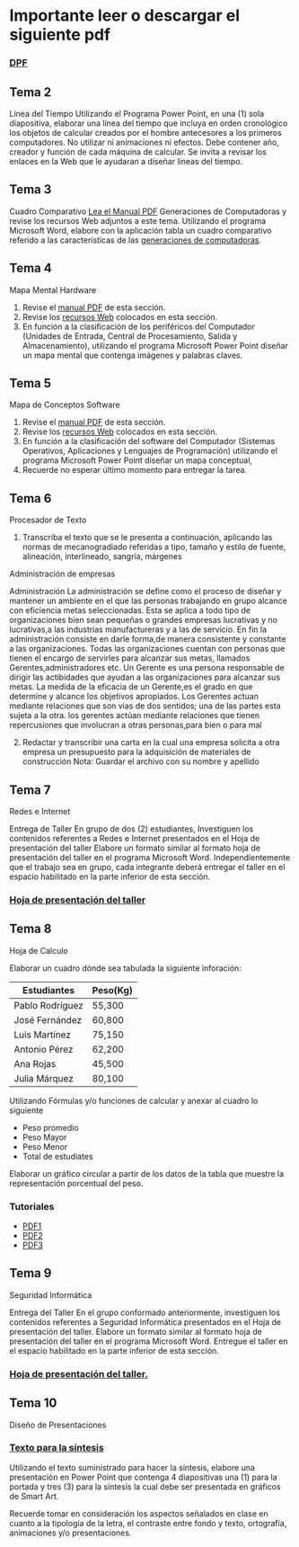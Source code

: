 # Importante leer o descargar el siguiente pdf 
### [DPF](https://github.com/alingerth/Trimestre-2-Tarea/raw/master/Recursos/Instroduccion%20a%20la%20computaci%C3%B3n.pdf)

## Tema 2

Línea del Tiempo
Utilizando el Programa Power Point, en una (1) sola diapositiva, elaborar una línea del tiempo que incluya en orden cronológico los objetos de calcular creados por el hombre antecesores a los primeros computadores.
No utilizar ni animaciones ni efectos.
Debe contener año, creador y función de cada máquina de calcular.
Se invita a revisar los enlaces en la Web que le ayudaran a diseñar lineas del tiempo.


## Tema 3

Cuadro Comparativo
[Lea el Manual PDF](https://github.com/alingerth/Trimestre-2-Tarea/raw/master/Recursos/Tema%203/Generaciones%20%20del%20Computador%20Mayo%202015.pdf) Generaciones de Computadoras y revise los recursos Web adjuntos a este tema.
Utilizando el programa Microsoft Word, elabore con la aplicación tabla  un cuadro comparativo referido a las características de las [generaciones de computadoras](https://github.com/alingerth/Trimestre-2-Tarea/blob/master/Recursos/Tema%203/Generaciones%20de%20Computadoras.md).

## Tema 4

Mapa Mental Hardware
1. Revise el [manual PDF](https://github.com/alingerth/Trimestre-2-Tarea/raw/master/Recursos/Tema%204/Hardware%20.pdf) de esta sección.
2. Revise los [recursos Web](https://www.profesionalreview.com/hardware/) colocados en esta sección.
3. En función a la clasificación de los periféricos del Computador (Unidades de Entrada, Central de Procesamiento, Salida y Almacenamiento), utilizando el programa Microsoft Power Point diseñar un mapa mental que contenga imágenes y palabras claves.

## Tema 5

Mapa de Conceptos Software
1. Revise el [manual PDF](https://github.com/alingerth/Trimestre-2-Tarea/raw/master/Recursos/Tema%205/Sofwtare.pdf) de esta sección.
2. Revise los [recursos Web](https://github.com/alingerth/Trimestre-2-Tarea/blob/master/Recursos/Tema%205/Software.md) colocados en esta sección.
3. En función a la clasificación del software  del Computador (Sistemas Operativos, Aplicaciones y Lenguajes de Programación) utilizando el programa Microsoft Power Point diseñar un mapa conceptual,
4. Recuerde no esperar último momento para entregar la tarea.

## Tema 6

Procesador de Texto
1. Transcriba el texto que se le presenta a continuación, aplicando las normas de mecanogradiado referidas a tipo, tamaño y estilo de fuente, alineación, interlineado, sangría, márgenes

Administración de empresas

Administración
La administración se define como el proceso de diseñar y mantener un ambiente en el que las personas trabajando en grupo alcance con eficiencia metas seleccionadas. Esta se aplica a todo tipo de organizaciones bien sean pequeñas o grandes empresas lucrativas y no lucrativas,a las industrias manufactureras y a las de servicio.
En fin la administración consiste en darle forma,de manera consistente y constante a las organizaciones. Todas las organizaciones cuentan con personas que tienen el encargo de servirles para alcanzar sus metas, llamados Gerentes,administradores etc.
Un Gerente es una persona responsable de dirigir las actibidades que ayudan a las organizaciones para alcanzar sus metas. La medida de la eficacia de un Gerente,es el grado en que determine y alcance los objetivos apropiados.
Los Gerentes actuan mediante relaciones que son vias de dos sentidos; una de las partes esta sujeta a la otra.
los gerentes actúan mediante relaciones que tienen repercusiones que involucran a otras personas,para bien o para mal 

2. Redactar y transcribir una carta en la cual una empresa solicita a otra empresa un presupuesto para la adquisición de materiales de construcción
Nota: Guardar el archivo con su nombre y apellido

## Tema 7

Redes e Internet

Entrega de Taller
En grupo de dos (2) estudiantes, Investiguen los contenidos referentes a Redes e Internet presentados en el Hoja de presentación del taller
Elabore un formato similar al formato hoja de presentación del taller en el programa Microsoft Word.
Independientemente que el trabajo sea en grupo, cada integrante deberá entregar el taller en el espacio habilitado en la parte inferior de esta sección.
### [Hoja de presentación del taller](https://github.com/alingerth/Trimestre-2-Tarea/raw/master/Recursos/Tema%207/hoja%20de%20presentaci%C3%B3n%20taller%20redes%20e%20internet.pdf)

## Tema 8

Hoja de Calculo

Elaborar un cuadro dónde sea tabulada la siguiente inforación:

Estudiantes  |  Peso(Kg) 
------------ | -------------
Pablo Rodríguez  |   55,300 
José Fernández   |   60,800 
Luis Martínez    |   75,150 
Antonio Pérez    |   62,200 
Ana Rojas        |   45,500
Julia Márquez    |   80,100

Utilizando Fórmulas y/o funciones de calcular y anexar al cuadro lo siguiente

- Peso promedio
- Peso Mayor
- Peso Menor
- Total de estudiates

Elaborar un gráfico circular a partir de los datos de la tabla que muestre la representación porcentual del peso.

### Tutoriales
- [PDF1](https://github.com/alingerth/Trimestre-2-Tarea/raw/master/Recursos/Tema%208/Excel%201.pdf)
- [PDF2](https://github.com/alingerth/Trimestre-2-Tarea/raw/master/Recursos/Tema%208/Excel%202.pdf)
- [PDF3](https://github.com/alingerth/Trimestre-2-Tarea/raw/master/Recursos/Tema%208/Excel%203.pdf)

## Tema 9

Seguridad Informática

Entrega del Taller
En el  grupo conformado anteriormente, investiguen los contenidos referentes a Seguridad Informática presentados en el Hoja de presentación del taller.
Elabore un formato similar al formato hoja de presentación del taller en el programa Microsoft Word.
Entregue el taller en el espacio habilitado en la parte inferior de esta sección.
### [Hoja de presentación del taller.](https://github.com/alingerth/Trimestre-2-Tarea/raw/master/Recursos/Tema%209/Taller%20Seguridad%20Inform%C3%A1tica.pdf)

## Tema 10

Diseño de Presentaciones
### [Texto para la síntesis](https://github.com/alingerth/Trimestre-2-Tarea/blob/master/Recursos/Tema%2010/Texto%20para%20hacer%20s%C3%ADntesis.md)
Utilizando el texto suministrado para hacer la síntesis, elabore una presentación en Power Point que contenga 4 diapositivas una (1) para la portada y tres (3) para la síntesis la cual debe ser presentada en gráficos de Smart Art.

Recuerde tomar en consideración los aspectos señalados en clase en cuanto a la tipología de la letra, el contraste entre fondo y texto, ortografía, animaciones y/o presentaciones.

